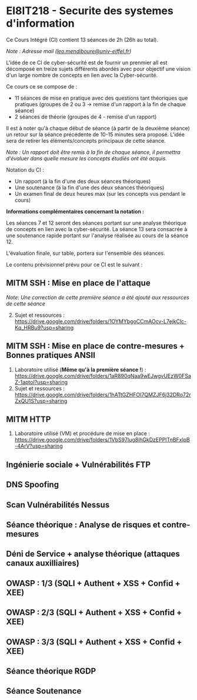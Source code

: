 # EI8IT218 - Securite des systemes d'information

Ce Cours Intégré (CI) contient 13 séances de 2h (26h au total).

*Note : Adresse mail (leo.mendiboure@univ-eiffel.fr)*

L'idée de ce CI de cyber-sécurité est de fournir un prenmier aIl est décomposé en treize sujets différents abordés avec pour objectif une vision d'un large nombre de concepts en lien avec la Cyber-sécurité. 

Ce cours ce se compose de :
  - 11 séances de mise en pratique avec des questions tant théoriques que pratiques (groupes de 2 ou 3 -> remise d'un rapport à la fin de chaque séance) 
  - 2 séances de théorie (groupes de 4 - remise  d'un rapport)

Il est à noter qu'à chaque début de séance (à partir de la deuxième séance) un retour sur la séance précédente de 10-15 minutes sera proposé. L'idée sera de retirer les éléments/concepts principaux de cette séance.

*Note : Un rapport doit être remis à la fin de chaque séance, il permettra d'évaluer dans quelle mesure les concepts étudiés ont été acquis.*

Notation du CI :
  - Un rapport (à la fin d'une des deux séances théoriques)
  - Une soutenance (à la fin d'une des deux séances théoriques)
  - Un examen final de deux heures max (sur les concepts vus pendant le cours)
  
**Informations complémentaires concernant la notation :** 

Les séances 7 et 12 seront des séances portant sur une analyse théorique de concepts en lien avec la cyber-sécurité. La séance 13 sera consacrée à une soutenance rapide portant sur l'analyse réalisée au cours de la séance 12.

L'évaluation finale, sur table, portera sur l'ensemble des séances.
  

Le contenu prévisionnel prévu pour ce CI est le suivant : 

## MITM SSH : Mise en place de l'attaque

*Note: Une correction de cette première séance a été ajouté aux ressources de cette séance*
<!---
  1. Laboratoire utilisé (VM) et procédure de mise en place : https://drive.google.com/drive/folders/1aR890qNaa9wEJwgvUEzW0FSaZ-1aptoI?usp=sharing
-->
  2. Sujet et ressources : https://drive.google.com/drive/folders/1OYMYbgoCCmAOcv-L7ejkClc-Kq_HRBu9?usp=sharing

## MITM SSH : Mise en place de contre-mesures + Bonnes pratiques ANSII

  1. Laboratoire utilisé (**Même qu'à la première séance !**) : https://drive.google.com/drive/folders/1aR890qNaa9wEJwgvUEzW0FSaZ-1aptoI?usp=sharing
  2. Sujet et ressources : https://drive.google.com/drive/folders/1hATtGZHFOI7QMZJF6j32DRo72rZxQU1S?usp=sharing


## MITM HTTP 

  1. Laboratoire utilisé (VM) et procédure de mise en place : https://drive.google.com/drive/folders/1VbS97Iug8ihGkDzEPPlTnBFxlpB-4ArV?usp=sharing   


## Ingénierie sociale + Vulnérabilités FTP



## DNS Spoofing



## Scan Vulnérabilités Nessus



## Séance théorique : Analyse de risques et contre-mesures



## Déni de Service + analyse théorique (attaques canaux auxilliaires)



## OWASP : 1/3 (SQLI + Authent + XSS + Confid + XEE) 



## OWASP : 2/3 (SQLI + Authent + XSS + Confid + XEE) 



## OWASP : 3/3 (SQLI + Authent + XSS + Confid + XEE) 



## Séance théorique RGDP



## Séance Soutenance


